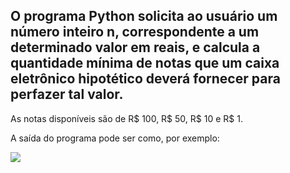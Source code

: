 <h2>O programa Python solicita ao usuário um número inteiro n, correspondente a um determinado valor em reais, e calcula a quantidade mínima de notas que um caixa eletrônico hipotético deverá fornecer para perfazer tal valor.</h2>


<p>As notas disponíveis são de R$ 100, R$ 50, R$ 10 e R$ 1.</p>

<p>A saída do programa pode ser como, por exemplo:</p>

<img align="center" src="https://user-images.githubusercontent.com/104150753/209375772-4f790d4b-0071-4c37-86bd-5a18f38601a1.png"/>
